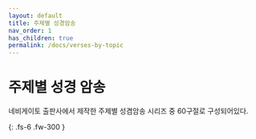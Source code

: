 ```yaml
---
layout: default
title: 주제별 성경암송
nav_order: 1
has_children: true
permalink: /docs/verses-by-topic
---
```


# 주제별 성경 암송

네비게이토 출판사에서 제작한 주제별 성겸암송 시리즈 중 60구절로 구성되어있다. 

{: .fs-6 .fw-300 }
